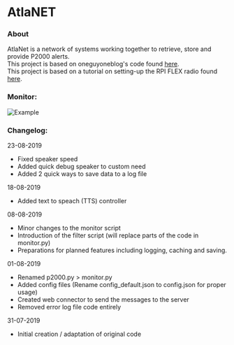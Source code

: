 # AtlaNET

### About
AtlaNet is a network of systems working together to retrieve, store and provide P2000 alerts.\
This project is based on oneguyoneblog's code found [here](https://nl.oneguyoneblog.com/2016/08/09/p2000-ontvangen-decoderen-raspberry-pi/).\
This project is based on a tutorial on setting-up the RPI FLEX radio found [here](https://raspberrytips.nl/p2000-meldingen-ontvangen/).

### Monitor:
![Example](https://jkctech.nl/projects/atlan/cdn/github/example.jpg)

### Changelog:
23-08-2019
 - Fixed speaker speed
 - Added quick debug speaker to custom need
 - Added 2 quick ways to save data to a log file

18-08-2019
 - Added text to speach (TTS) controller

08-08-2019
 - Minor changes to the monitor script
 - Introduction of the filter script (will replace parts of the code in monitor.py)
 - Preparations for planned features including logging, caching and saving.

01-08-2019
 - Renamed p2000.py > monitor.py
 - Added config files (Rename config_default.json to config.json for proper usage)
 - Created web connector to send the messages to the server
 - Removed error log file code entirely

31-07-2019
 - Initial creation / adaptation of original code
